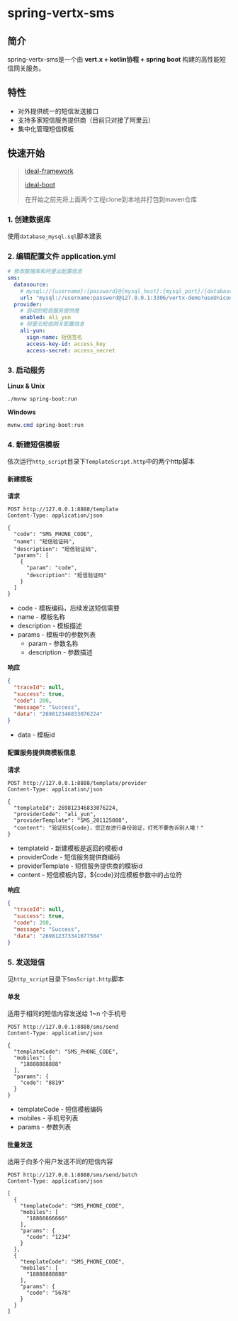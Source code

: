 # spring-vertx-sms

## 简介

spring-vertx-sms是一个由 **vert.x + kotlin协程 + spring boot** 构建的高性能短信网关服务。



## 特性

- 对外提供统一的短信发送接口
- 支持多家短信服务提供商（目前只对接了阿里云）
- 集中化管理短信模板



## 快速开始

> [ideal-framework](https://github.com/Songzhizong/ideal-framework)
>
> [ideal-boot](https://github.com/Songzhizong/ideal-boot-project)
>
> 在开始之前先将上面两个工程clone到本地并打包到maven仓库

### 1. 创建数据库

使用`database_mysql.sql`脚本建表



### 2. 编辑配置文件 application.yml

```yaml
# 修改数据库和阿里云配置信息
sms:
  datasource:
    # mysql://{username}:{password}@{mysql_host}:{mysql_port}/{database_name}
    url: "mysql://username:password@127.0.0.1:3306/vertx-demo?useUnicode=true&characterEncoding=utf-8&useAffectedRows=true&allowMultiQueries=true&useSSL=false&serverTimezone=Asia/Shanghai&autoReconnect=true&failOverReadOnly=false"
  provider:
    # 启动的短信服务提供商
    enabled: ali_yun
    # 阿里云短信网关配置信息
    ali-yun:
      sign-name: 短信签名
      access-key-id: access_key
      access-secret: access_secret
```

### 3. 启动服务

**Linux & Unix**

```shell
./mvnw spring-boot:run
```

**Windows**

```powershell
mvnw.cmd spring-boot:run
```



### 4. 新建短信模板

依次运行`http_script`目录下`TemplateScript.http`中的两个http脚本

#### 新建模板

**请求**

```http
POST http://127.0.0.1:8888/template
Content-Type: application/json

{
  "code": "SMS_PHONE_CODE",
  "name": "短信验证码",
  "description": "短信验证码",
  "params": [
    {
      "param": "code",
      "description": "短信验证码"
    }
  ]
}
```

- code - 模板编码，后续发送短信需要
- name - 模板名称
- description - 模板描述
- params - 模板中的参数列表
  - param - 参数名称
  - description - 参数描述

**响应**

```json
{
  "traceId": null,
  "success": true,
  "code": 200,
  "message": "Success",
  "data": "269812346833076224"
}
```

- data - 模板id



#### 配置服务提供商模板信息

**请求**

```http
POST http://127.0.0.1:8888/template/provider
Content-Type: application/json

{
  "templateId": 269812346833076224,
  "providerCode": "ali_yun",
  "providerTemplate": "SMS_201125008",
  "content": "验证码${code}，您正在进行身份验证，打死不要告诉别人哦！"
}
```

- templateId - 新建模板是返回的模板id
- providerCode - 短信服务提供商编码
- providerTemplate - 短信服务提供商的模板id
- content - 短信模板内容，${code}对应模板参数中的占位符

**响应**

```json
{
  "traceId": null,
  "success": true,
  "code": 200,
  "message": "Success",
  "data": "269812373341077504"
}
```



### 5. 发送短信

见`http_script`目录下`SmsScript.http`脚本

#### 单发

适用于相同的短信内容发送给 1~n 个手机号

```http
POST http://127.0.0.1:8888/sms/send
Content-Type: application/json

{
  "templateCode": "SMS_PHONE_CODE",
  "mobiles": [
    "18888888888"
  ],
  "params": {
    "code": "8819"
  }
}
```

- templateCode - 短信模板编码
- mobiles - 手机号列表
- params - 参数列表

#### 批量发送

适用于向多个用户发送不同的短信内容

```http
POST http://127.0.0.1:8888/sms/send/batch
Content-Type: application/json

[
  {
    "templateCode": "SMS_PHONE_CODE",
    "mobiles": [
      "18866666666"
    ],
    "params": {
      "code": "1234"
    }
  },
  {
    "templateCode": "SMS_PHONE_CODE",
    "mobiles": [
      "18888888888"
    ],
    "params": {
      "code": "5678"
    }
  }
]
```

